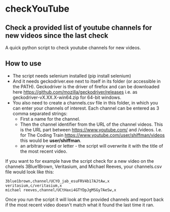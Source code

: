 # checkYouTube

## Check a provided list of youtube channels for new videos since the last check

A quick python script to check youtube channels for new videos.

## How to use

* The script needs selenium installed (pip install selenium)
* And it needs geckodriver.exe next to itself in its folder (or accessible in the PATH). Geckodriver is the driver of firefox and can be downloaded here https://github.com/mozilla/geckodriver/releases i.e. as geckodriver-vX.XX.X-win64.zip for 64-bit windows.
* You also need to create a channels.csv file in this folder, in which you can enter your channels of interest. Each channel can be entered as 3 comma separated strings:
  * First a name for the channel.
  * Then the channel identifier from the URL of the channel videos. This is the URL part between https://www.youtube.com/ and /videos. I.e. for The Coding Train https://www.youtube.com/user/shiffman/videos this would be **user/shiffman**.
  * an arbitrary word or letter - the script will overwrite it with the title of the most recent video.

If you want to for example have the script check for a new video on the channels 3Blue1Brown, Veritasium, and Michael Reeves, your channels.csv file would look like this:

```
3blue1brown,channel/UCYO_jab_esuFRV4b17AJtAw,x
veritasium,c/veritasium,x
michael reeves,channel/UCtHaxi4GTYDpJgMSGy7AeSw,x
```

Once you run the script it will look at the provided channels and report back if the most recent video doesn't match what it found the last time it ran.